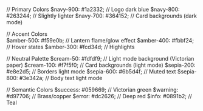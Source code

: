 // Primary Colors
$navy-900: #1a2332;  // Logo dark blue
$navy-800: #263244;  // Slightly lighter
$navy-700: #364152;  // Card backgrounds (dark mode)

// Accent Colors  
$amber-500: #f59e0b;  // Lantern flame/glow effect
$amber-400: #fbbf24;  // Hover states
$amber-300: #fcd34d;  // Highlights

// Neutral Palette
$cream-50:  #fdfdf9;  // Light mode background (Victorian paper)
$cream-100: #f7f5f0;  // Card backgrounds (light mode)
$sepia-200: #e8e2d5;  // Borders light mode
$sepia-600: #6b5d4f;  // Muted text
$sepia-800: #3e342a;  // Body text light mode

// Semantic Colors
$success: #059669;    // Victorian green
$warning: #d97706;    // Brass/copper
$error:   #dc2626;    // Deep red
$info:    #0891b2;    // Teal